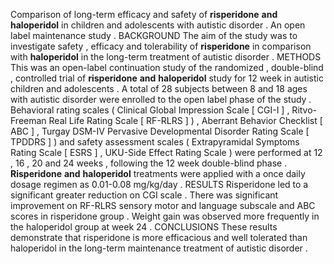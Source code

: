 Comparison of long-term efficacy and safety of **risperidone** **and** **haloperidol** in children and adolescents with autistic disorder . An open label maintenance study . BACKGROUND The aim of the study was to investigate safety , efficacy and tolerability of **risperidone** in comparison with **haloperidol** in the long-term treatment of autistic disorder . METHODS This was an open-label continuation study of the randomized , double-blind , controlled trial of **risperidone** **and** **haloperidol** study for 12 week in autistic children and adolescents . A total of 28 subjects between 8 and 18 ages with autistic disorder were enrolled to the open label phase of the study . Behavioral rating scales ( Clinical Global Impression Scale [ CGI-I ] , Ritvo-Freeman Real Life Rating Scale [ RF-RLRS ] ) , Aberrant Behavior Checklist [ ABC ] , Turgay DSM-IV Pervasive Developmental Disorder Rating Scale [ TPDDRS ] ) and safety assessment scales ( Extrapyramidal Symptoms Rating Scale [ ESRS ] , UKU-Side Effect Rating Scale ) were performed at 12 , 16 , 20 and 24 weeks , following the 12 week double-blind phase . **Risperidone** **and** **haloperidol** treatments were applied with a once daily dosage regimen as 0.01-0.08 mg/kg/day . RESULTS Risperidone led to a significant greater reduction on CGI scale . There was significant improvement on RF-RLRS sensory motor and language subscale and ABC scores in risperidone group . Weight gain was observed more frequently in the haloperidol group at week 24 . CONCLUSIONS These results demonstrate that risperidone is more efficacious and well tolerated than haloperidol in the long-term maintenance treatment of autistic disorder . 